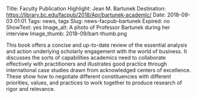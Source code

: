 Title: Faculty Publication Highlight: Jean M. Bartunek 
Destination: https://library.bc.edu/facpub/2018/Apr/bartunek-academic/
Date: 2018-09-03 01:01 
Tags: news, tags 
Slug: news-facpub-bartunek
Expired: no
ShowText: yes
Image_alt: A photo of Professor Bartunek during her interview
Image_thumb: 2018-09/bart-thumb.png

This book offers a concise and up-to-date review of the essential analysis and action underlying scholarly engagement with the world of business. It discusses the sorts of capabilities academics need to collaborate effectively with practitioners and illustrates good practice through international case studies drawn from acknowledged centers of excellence. These show how to negotiate different constituencies with different priorities, values, and practices to work together to produce research of rigor and relevance.
